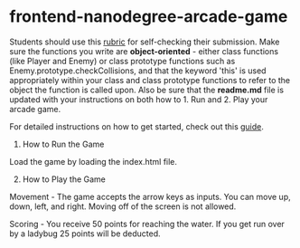 frontend-nanodegree-arcade-game
===============================

Students should use this [rubric](https://review.udacity.com/#!/projects/2696458597/rubric) for self-checking their submission. Make sure the functions you write are **object-oriented** - either class functions (like Player and Enemy) or class prototype functions such as Enemy.prototype.checkCollisions, and that the keyword 'this' is used appropriately within your class and class prototype functions to refer to the object the function is called upon. Also be sure that the **readme.md** file is updated with your instructions on both how to 1. Run and 2. Play your arcade game.

For detailed instructions on how to get started, check out this [guide](https://docs.google.com/document/d/1v01aScPjSWCCWQLIpFqvg3-vXLH2e8_SZQKC8jNO0Dc/pub?embedded=true).

1. How to Run the Game

Load the game by loading the index.html file.  

2. How to Play the Game

Movement - The game accepts the arrow keys as inputs.  You can move up, down, left, and right.  Moving off of the screen is not allowed.

Scoring - You receive 50 points for reaching the water.  If you get run over by a ladybug 25 points will be deducted.   